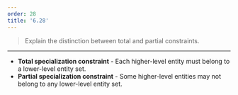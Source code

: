 ```yaml
---
order: 28
title: '6.28'
---
```

> Explain the distinction between total and partial constraints. 

--------------------------------

* **Total specialization constraint** - Each higher-level entity must belong to a 
lower-level entity set. 
* **Partial specialization constraint** - Some higher-level entities may not belong 
to any lower-level entity set. 
